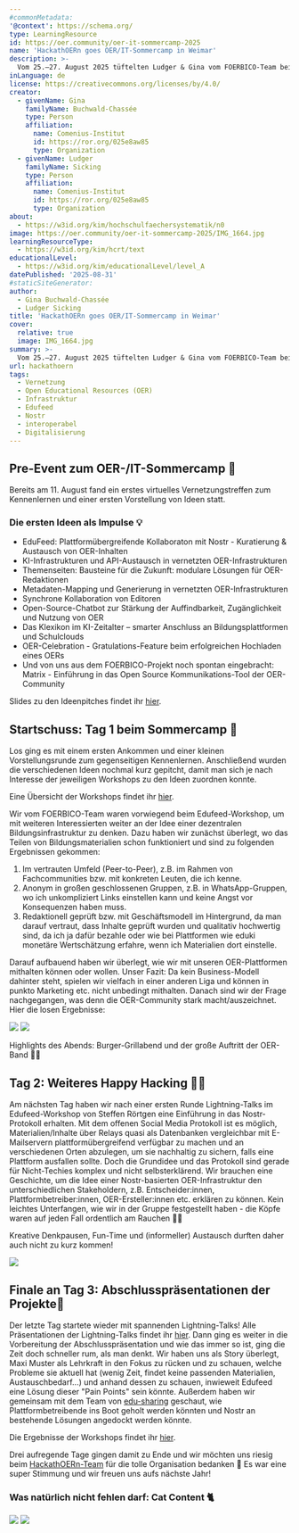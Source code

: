 ```yaml
---
#commonMetadata:
'@context': https://schema.org/
type: LearningResource
id: https://oer.community/oer-it-sommercamp-2025
name: 'HackathOERn goes OER/IT-Sommercamp in Weimar'
description: >-
  Vom 25.–27. August 2025 tüftelten Ludger & Gina vom FOERBICO-Team beim OER/IT-Sommercamp in Weimar gemeinsam mit IT-Profis, OER-Enthusiasten und Gestalter:innen an Ideen für OER- und OEP-förderliche Infrastrukturen.
inLanguage: de
license: https://creativecommons.org/licenses/by/4.0/
creator:
  - givenName: Gina
    familyName: Buchwald-Chassée
    type: Person
    affiliation:
      name: Comenius-Institut
      id: https://ror.org/025e8aw85
      type: Organization
  - givenName: Ludger
    familyName: Sicking
    type: Person
    affiliation:
      name: Comenius-Institut
      id: https://ror.org/025e8aw85
      type: Organization
about:
  - https://w3id.org/kim/hochschulfaechersystematik/n0
image: https://oer.community/oer-it-sommercamp-2025/IMG_1664.jpg
learningResourceType:
  - https://w3id.org/kim/hcrt/text
educationalLevel:
  - https://w3id.org/kim/educationalLevel/level_A
datePublished: '2025-08-31'
#staticSiteGenerator:
author:
  - Gina Buchwald-Chassée
  - Ludger Sicking
title: 'HackathOERn goes OER/IT-Sommercamp in Weimar'
cover:
  relative: true
  image: IMG_1664.jpg
summary: >-
  Vom 25.–27. August 2025 tüftelten Ludger & Gina vom FOERBICO-Team beim OER/IT-Sommercamp in der Goethe-Stadt Weimar gemeinsam mit vielen weiteren IT-Profis, OER-Enthusiasten und Gestalter:innen an Ideen, Lösungsansätzen und Konzepten für OER- und OEP-förderliche Infrastrukturen. Bereits letztes Jahr waren wir mit dabei (siehe [Blogbeitrag](https://oer.community/einblicke-zum-oer-it-sommercamp-its-jointly-2024/)) und wollten uns das Event auch dieses Mal nicht entgehen lassen!
url: hackathoern
tags:
  - Vernetzung
  - Open Educational Resources (OER)
  - Infrastruktur
  - Edufeed
  - Nostr
  - interoperabel
  - Digitalisierung
---
```


## Pre-Event zum OER-/IT-Sommercamp 🤝

Bereits am 11. August fand ein erstes virtuelles Vernetzungstreffen zum Kennenlernen und einer ersten Vorstellung von Ideen statt.

### Die ersten Ideen als Impulse 💡

- EduFeed: Plattformübergreifende Kollaboraton mit Nostr - Kuratierung & Austausch von OER-Inhalten
- KI-Infrastrukturen und API-Austausch in vernetzten OER-Infrastrukturen 
- Themenseiten: Bausteine für die Zukunft: modulare Lösungen für OER-Redaktionen
- Metadaten-Mapping und Generierung in vernetzten OER-Infrastrukturen 
- Synchrone Kollaboration von Editoren
- Open-Source-Chatbot zur Stärkung der Auffindbarkeit, Zugänglichkeit und Nutzung von OER
- Das Klexikon im KI-Zeitalter – smarter Anschluss an Bildungsplattformen und Schulclouds
- OER-Celebration - Gratulations-Feature beim erfolgreichen Hochladen eines OERs
- Und von uns aus dem FOERBICO-Projekt noch spontan eingebracht: Matrix - Einführung in das Open Source Kommunikations-Tool der OER-Community

Slides zu den Ideenpitches findet ihr [hier](https://drive.google.com/drive/folders/1W4izKiS2GEoHvvV-lsyF8rkf__WbkoJJ). 

## Startschuss: Tag 1 beim Sommercamp 🚀

Los ging es mit einem ersten Ankommen und einer kleinen Vorstellungsrunde zum gegenseitigen Kennenlernen. Anschließend wurden die verschiedenen Ideen nochmal kurz gepitcht, damit man sich je nach Interesse der jeweiligen Workshops zu den Ideen zuordnen konnte. 

Eine Übersicht der Workshops findet ihr [hier](https://drive.google.com/drive/folders/1frMVJzUQPevLTRHoptXI_fO-y0DBY60N).

Wir vom FOERBICO-Team waren vorwiegend beim Edufeed-Workshop, um mit weiteren Interessierten weiter an der Idee einer dezentralen Bildungsinfrastruktur zu denken. Dazu haben wir zunächst überlegt, wo das Teilen von Bildungsmaterialien schon funktioniert und sind zu folgenden Ergebnissen gekommen:

1. Im vertrauten Umfeld (Peer-to-Peer), z.B. im Rahmen von Fachcommunities bzw. mit konkreten Leuten, die ich kenne.
2. Anonym in großen geschlossenen Gruppen, z.B. in WhatsApp-Gruppen, wo ich unkompliziert Links einstellen kann und keine Angst vor Konsequenzen haben muss.
3. Redaktionell geprüft bzw. mit Geschäftsmodell im Hintergrund, da man darauf vertraut, dass Inhalte geprüft wurden und qualitativ hochwertig sind, da ich ja dafür bezahle oder wie bei Plattformen wie eduki monetäre Wertschätzung erfahre, wenn ich Materialien dort einstelle.

Darauf aufbauend haben wir überlegt, wie wir mit unseren OER-Plattformen mithalten können oder wollen. Unser Fazit: Da kein Business-Modell dahinter steht, spielen wir vielfach in einer anderen Liga und können in punkto Marketing etc. nicht unbedingt mithalten. Danach sind wir der Frage nachgegangen, was denn die OER-Community stark macht/auszeichnet. Hier die losen Ergebnisse:

![](Edufeed-1.jpg)
![](Edufeed-2.jpg)

Highlights des Abends: Burger-Grillabend und der große Auftritt der OER-Band 🍔🎶

## Tag 2: Weiteres Happy Hacking 👨‍💻

Am nächsten Tag haben wir nach einer ersten Runde Lightning-Talks im Edufeed-Workshop von Steffen Rörtgen eine Einführung in das Nostr-Protokoll erhalten. Mit dem offenen Social Media Protokoll ist es möglich, Materialien/Inhalte über Relays quasi als Datenbanken vergleichbar mit E-Mailservern plattformübergreifend verfügbar zu machen und an verschiedenen Orten abzulegen, um sie nachhaltig zu sichern, falls eine Plattform ausfallen sollte. Doch die Grundidee und das Protokoll sind gerade für Nicht-Techies komplex und nicht selbsterklärend. Wir brauchen eine Geschichte, um die Idee einer Nostr-basierten OER-Infrastruktur den unterschiedlichen Stakeholdern, z.B. Entscheider:innen, Plattformbetreiber:innen, OER-Ersteller:innen etc. erklären zu können. Kein leichtes Unterfangen, wie wir in der Gruppe festgestellt haben - die Köpfe waren auf jeden Fall ordentlich am Rauchen 🤔🤯

Kreative Denkpausen, Fun-Time und (informeller) Austausch durften daher auch nicht zu kurz kommen!

![](IMG_1689.jpg)

## Finale an Tag 3: Abschlusspräsentationen der Projekte🎤

Der letzte Tag startete wieder mit spannenden Lightning-Talks! Alle Präsentationen der Lightning-Talks findet ihr [hier](https://drive.google.com/drive/folders/1h8wMCIcYOSS4vXD-t7aUONM8rj9uokQ1). Dann ging es weiter in die Vorbereitung der Abschlusspräsentation und wie das immer so ist, ging die Zeit doch schneller rum, als man denkt. Wir haben uns als Story überlegt, Maxi Muster als Lehrkraft in den Fokus zu rücken und zu schauen, welche Probleme sie aktuell hat (wenig Zeit, findet keine passenden Materialien, Austauschbedarf...) und anhand dessen zu schauen, inwieweit Edufeed eine Lösung dieser "Pain Points" sein könnte. Außerdem haben wir gemeinsam mit dem Team von [edu-sharing](https://edu-sharing-network.org/) geschaut, wie Plattformbetreibende ins Boot geholt werden könnten und Nostr an bestehende Lösungen angedockt werden könnte. 

Die Ergebnisse der Workshops findet ihr [hier](https://drive.google.com/drive/folders/1uZA_X4-Ek3yjntFGf9uHuxQtiDU4jaJI).

Drei aufregende Tage gingen damit zu Ende und wir möchten uns riesig beim [HackathOERn-Team](https://edu-sharing-network.org/projekt-hackathoern/) für die tolle Organisation bedanken 🙏 Es war eine super Stimmung und wir freuen uns aufs nächste Jahr! 


### Was natürlich nicht fehlen darf: Cat Content 🐈

![](Cat-Content-2.jpg)
![](Cat-Content-3.jpg)

